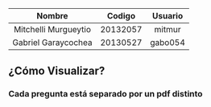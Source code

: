 |    Nombre  		| Codigo | Usuario |
| :----------------: 	| :---------: | :---: |
| Mitchelli Murgueytio | 20132057 | mitmur |
| Gabriel Garaycochea | 20130527 | gabo054 |


## ¿Cómo Visualizar?

### Cada pregunta está separado por un pdf distinto